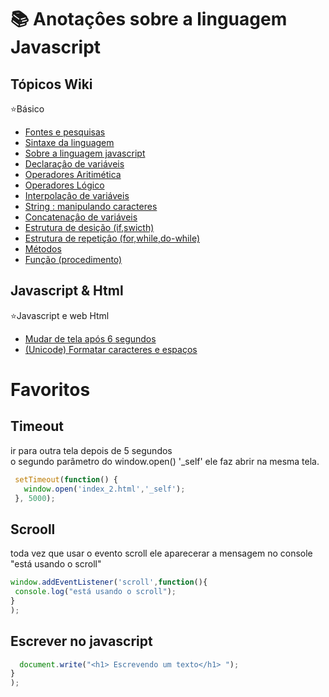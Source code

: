 # 📚 Anotaçôes sobre a linguagem Javascript
 
 ## Tópicos Wiki
 :star:Básico
 * [Fontes e pesquisas](https://github.com/leandroluizpereira/Javascript/wiki/0-Home---Fontes-de-estudos)
 * [Sintaxe da linguagem](https://github.com/leandroluizpereira/Javascript/wiki/1.1-Sintaxe-da-linguagem)
 * [Sobre a linguagem javascript](https://github.com/leandroluizpereira/Javascript/wiki/1----Historia)
 * [Declaraçâo de variáveis](https://github.com/leandroluizpereira/Javascript/wiki/2-Declara%C3%A7%C3%A2o-de-vari%C3%A1veis)
 * [Operadores Aritimética](https://github.com/leandroluizpereira/Javascript/wiki/3-Operadores-Aritm%C3%A9tica)
 * [Operadores Lógico](https://github.com/leandroluizpereira/Javascript/wiki/4-Operadores-L%C3%B3gicos)
 * [Interpolaçâo de variáveis](https://github.com/leandroluizpereira/Javascript/wiki/5--Interpola%C3%A7%C3%A2o-de-vari%C3%A1veis)
 * [String : manipulando caracteres ](https://github.com/leandroluizpereira/Javascript/wiki/6.1-String)
 * [Concatenaçâo de variáveis](https://github.com/leandroluizpereira/Javascript/wiki/6-Concatena%C3%A7%C3%A3o-de-vari%C3%A1veis)
 * [Estrutura de desição (if,swicth)](https://github.com/leandroluizpereira/Javascript/wiki/9.1-Estrutura-de-Desi%C3%A7%C3%A2o-(if,-switch))
 * [Estrutura de repetiçâo (for,while,do-while)](https://github.com/leandroluizpereira/Javascript/wiki/9-Estrutura-de-repeti%C3%A7%C3%A2o-(for,while,do-while))
 * [Métodos](https://github.com/leandroluizpereira/Javascript/wiki/=-10--M%C3%A9todos)
 * [Função (procedimento)](https://github.com/leandroluizpereira/Javascript/wiki/7-Fun%C3%A7%C3%A3o-bloco-de-c%C3%B3digo)
 
 
## Javascript & Html
  :star:Javascript e web Html
   * [Mudar de tela após 6 segundos](https://github.com/leandroluizpereira/Javascript/wiki/a---1-mudar-de-tela)
   * [(Unicode) Formatar caracteres e espaços ](https://github.com/leandroluizpereira/Javascript/wiki/a-2-Fomatar-caracteres-e-espa%C3%A7o-com-Unicode-e-escape)

 
 <div id="sobre">
 
 
  <div id="timeout">
 
 # Favoritos
 
 ## Timeout 
 
 ir para outra tela depois de 5 segundos <br> o segundo parâmetro do window.open() '_self' ele faz abrir na mesma tela.
 
 ```javascript
  setTimeout(function() {
    window.open('index_2.html','_self');
  }, 5000);
 ```
 <div id="scroll">
 
## Scrooll

toda vez que usar o evento scroll ele aparecerar a mensagem no console "está usando o scroll"
 ```javascript
window.addEventListener('scroll',function(){  
  console.log("está usando o scroll");
}
);
 ```
 
## Escrever no javascript

 ```javascript
   document.write("<h1> Escrevendo um texto</h1> ");
}
);
 ```
